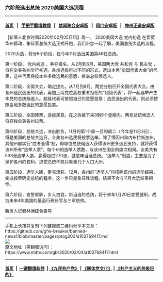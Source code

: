 ### 六阶段选出总统 2020美国大选流程
------------------------

#### [首页](https://github.com/gfw-breaker/banned-news1/blob/master/README.md) &nbsp;&nbsp;|&nbsp;&nbsp; [手把手翻墙教程](https://github.com/gfw-breaker/guides/wiki) &nbsp;&nbsp;|&nbsp;&nbsp; [禁闻聚合安卓版](https://github.com/gfw-breaker/bn-android) &nbsp;&nbsp;|&nbsp;&nbsp; [网门安卓版](https://github.com/oGate2/oGate) &nbsp;&nbsp;|&nbsp;&nbsp; [神州正道安卓版](https://github.com/SzzdOgate/update) 



<div><div class="post_content" itemprop="articleBody">
 <p>
  【新唐人北京时间2020年02月05日讯】周一，
  <ok href="https://www.ntdtv.com/gb/2020美国大选.htm">
   2020美国大选
  </ok>
  <ok href="https://www.ntdtv.com/gb/党内初选.htm">
   党内初选
  </ok>
  在爱荷华州启动，象征着总统大选正式开跑，我们带您一起了解，美国总统大选的流程。
 </p>
 <p>
  2020大选，将分6个阶段，在今年11月选出美国第46任总统。
 </p>
 <p>
  第一阶段，
  <ok href="https://www.ntdtv.com/gb/党内初选.htm">
   党内初选
  </ok>
  ，争夺提名。从2月到6月，美国两大党
  <ok href="https://www.ntdtv.com/gb/共和党.htm">
   共和党
  </ok>
  与
  <ok href="https://www.ntdtv.com/gb/民主党.htm">
   民主党
  </ok>
  ，将在全美各州举行初选。各州选民将以不同的形式，选出本党“全国代表大会”的代表，这些代表将按本州多数选民的意愿，推举总统候选人。
 </p>
 <p>
  第二阶段，全国大会，确定提名。从7月到8月，两党分别召开全国代表大会。由各州选民选出的代表，再加上两党位高权重者担任的“超级代表”，将一起选举产生本党的总统候选人。超级代表可按照自己的意愿投票；选民选出的代表，则必须按照当地多数选民的意愿投票。
 </p>
 <p>
  第三阶段，全国拜票，连接民意。在之后接下来8到9个星期内，两党总统候选人将穿梭全美各州拉票。
 </p>
 <p>
  第四阶段，总统大选，决出胜负。11月的第1个周一后的周二（今年是11月3日），将是美国的总统大选日。全美各州选民将投票选举。除了缅因州和内布拉斯加州，其他州都实行“胜者全得”制，即哪位总统候选人获得该州更多选民支持，就将获得该州所有“选举人票”。每个州的选举人票数，与该州在国会的席次相同。全美共有538张选举人票，赢得超过270张，就意味当选总统。“选举人”制度，主要是为了保护各州的权利，迫使总统不能只看重几个人口大州。
 </p>
 <p>
  第五阶段，选举人团，走完流程。12月，各州的“选举人”将按照该州的选举结果，完成投票确定总统的程序。这一步只是象征性流程，结果不会与11月大选结果相悖。
 </p>
 <p>
  第六阶段，宣誓就职，步入白宫。新当选的总统，将于来年1月20日宣誓就职，成为未来4年美国的最高行政长官与三军统帅。
 </p>
 <p>
  新唐人记者林澜综合报导
 </p>
 <div class="single_ad">
 </div>
</div>
</div>
<hr/>
手机上长按并复制下列链接或二维码分享本文章：<br/>
https://github.com/gfw-breaker/banned-news1/blob/master/pages/prog203/a102769417.md <br/>
<a href='https://github.com/gfw-breaker/banned-news1/blob/master/pages/prog203/a102769417.md'><img src='https://github.com/gfw-breaker/banned-news1/blob/master/pages/prog203/a102769417.md.png'/></a> <br/>
原文地址（需翻墙访问）：https://www.ntdtv.com/gb/2020/02/04/a102769417.html


------------------------
#### [首页](https://github.com/gfw-breaker/banned-news1/blob/master/README.md) &nbsp;|&nbsp; [一键翻墙软件](https://github.com/gfw-breaker/nogfw/blob/master/README.md) &nbsp;| [《九评共产党》](https://github.com/gfw-breaker/9ping.md/blob/master/README.md#九评之一评共产党是什么) | [《解体党文化》](https://github.com/gfw-breaker/jtdwh.md/blob/master/README.md) | [《共产主义的终极目的》](https://github.com/gfw-breaker/gczydzjmd.md/blob/master/README.md)


<img src='http://gfw-breaker.win/banned-news/pages/prog203/a102769417.md' width='0px' height='0px'/>